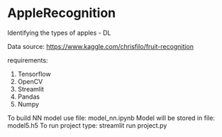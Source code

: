 # AppleRecognition
Identifying the types of apples - DL

Data source: https://www.kaggle.com/chrisfilo/fruit-recognition


requirements:

1. Tensorflow
2. OpenCV
3. Streamlit
4. Pandas
5. Numpy

To build NN model use file: model_nn.ipynb
Model will be stored in file: model5.h5
To run project type: streamlit run project.py


